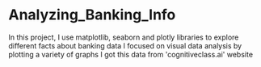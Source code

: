# Analyzing_Banking_Info

In this project, I use matplotlib, seaborn and plotly libraries to explore different facts about banking data
I focused on visual data analysis by plotting a variety of graphs
I got this data from 'cognitiveclass.ai' website
